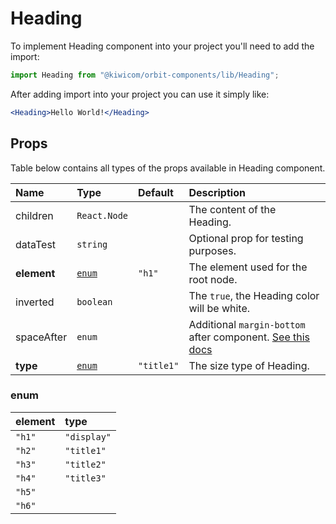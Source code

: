 # Heading
To implement Heading component into your project you'll need to add the import:
```jsx
import Heading from "@kiwicom/orbit-components/lib/Heading";
```
After adding import into your project you can use it simply like:
```jsx
<Heading>Hello World!</Heading>
```
## Props
Table below contains all types of the props available in Heading component.

| Name          | Type                  | Default    | Description                      |
| :------------ | :---------------------| :--------- | :------------------------------- |
| children      | `React.Node`          |            | The content of the Heading.
| dataTest      | `string`              |            | Optional prop for testing purposes.
| **element**   | [`enum`](#enum)       | `"h1"`     | The element used for the root node.
| inverted      | `boolean`             |            | The `true`, the Heading color will be white.
| spaceAfter    | `enum`                |            | Additional `margin-bottom` after component. [See this docs](https://github.com/kiwicom/orbit-components/tree/master/src/common/getSpacingToken)
| **type**      | [`enum`](#enum)       | `"title1"` | The size type of Heading.

### enum

| element | type        |
| :------ | :---------- |
| `"h1"`  | `"display"` |
| `"h2"`  | `"title1"`  |
| `"h3"`  | `"title2"`  |
| `"h4"`  | `"title3"`  |
| `"h5"`  |             |
| `"h6"`  |             |

